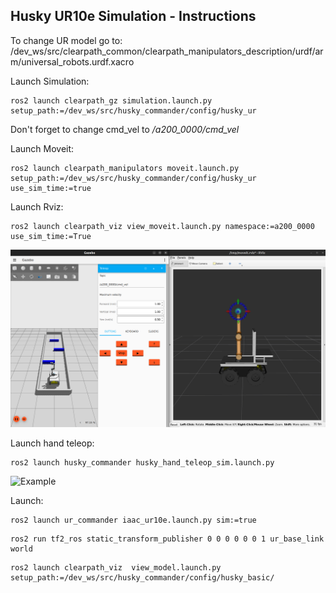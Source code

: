 ## Husky UR10e Simulation - Instructions

To change UR model go to: /dev_ws/src/clearpath_common/clearpath_manipulators_description/urdf/arm/universal_robots.urdf.xacro

Launch Simulation:

```
ros2 launch clearpath_gz simulation.launch.py setup_path:=/dev_ws/src/husky_commander/config/husky_ur
```

Don't forget to change cmd_vel to */a200_0000/cmd_vel*

Launch Moveit:

```
ros2 launch clearpath_manipulators moveit.launch.py setup_path:=/dev_ws/src/husky_commander/config/husky_ur use_sim_time:=true
```

Launch Rviz:
```
ros2 launch clearpath_viz view_moveit.launch.py namespace:=a200_0000 use_sim_time:=True
```

![Simulation](./media/simulation.png)

Launch hand teleop:
```
ros2 launch husky_commander husky_hand_teleop_sim.launch.py
```
![Example](./media/example.gif)



Launch:
```
ros2 launch ur_commander iaac_ur10e.launch.py sim:=true
```

```
ros2 run tf2_ros static_transform_publisher 0 0 0 0 0 0 1 ur_base_link world
```

```
ros2 launch clearpath_viz  view_model.launch.py setup_path:=/dev_ws/src/husky_commander/config/husky_basic/
```